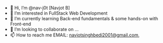 - 👋 Hi, I’m @nav-j0t [Navjot B]
- 👀 I’m interested in FullStack Web Development
- 🌱 I’m currently learning Back-end fundamentals & some hands-on with Front-end
- 💞️ I’m looking to collaborate on ...
- 📫 How to reach me EMAIL: navjotsinghbedi2001@gmail.com,  

<!---
nav-j0t/nav-j0t is a ✨ special ✨ repository because its `README.md` (this file) appears on your GitHub profile.
You can click the Preview link to take a look at your changes.
--->
